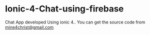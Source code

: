 # Ionic-4-Chat-using-firebase
Chat App developed Using ionic 4.. You can get the source code from mine4christ@gmail.com
